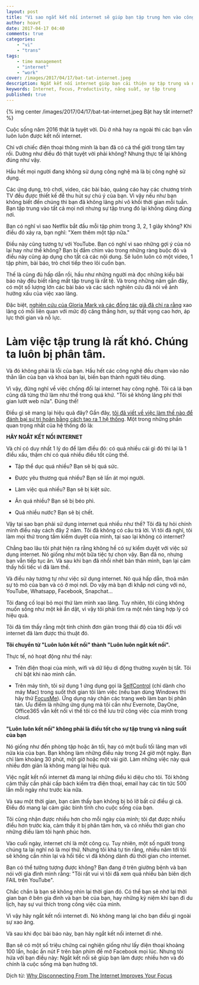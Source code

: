 ```yaml
---
layout: post
title: "Vì sao ngắt kết nối internet sẽ giúp bạn tập trung hơn vào công việc?"
author: hoavt
date: 2017-04-17 04:40
comments: true
categories:
    - "vi"
    - "trans"
tags:
    - time management
    - "internet"
    - "work"
cover: /images/2017/04/17/bat-tat-internet.jpeg
description: Ngắt kết nối internet giúp bạn cải thiện sự tập trung và năng suất lao động như thế nào?
keywords: Internet, Focus, Productivity, năng suất, sự tập trung
published: true
---
```


{% img center /images/2017/04/17/bat-tat-internet.jpeg Bật hay tắt internet? %}

Cuộc sống năm 2016 thật là tuyệt vời. Dù ở nhà hay ra ngoài thì các bạn vẫn luôn luôn được kết nối internet.

Chỉ với chiếc điện thoại thông minh là bạn đã có cả thế giới trong tâm tay rồi. Dường như điều đó thật
tuyệt vời phải không? Nhưng thực tế lại không đúng như vậy.

Hầu hết mọi người đang không sử dụng công nghệ mà là bị công nghệ sử dụng.

Các ứng dụng, trò chơi, video, các bài báo, quảng cáo hay các chương trình TV đều được thiết kế để thu
hút sự chú ý của bạn.  Vì vậy nếu như bạn không biết đến chúng thì bạn đã không lãng phí vô khối thời gian
mỗi tuần. Bạn tập trung vào tất cả mọi nơi nhưng sự tập trung đó lại không dùng đúng nơi.

<!-- more -->


Bạn có nghĩ vì sao Netflix bắt đầu mỗi tập phim trong 3, 2, 1 giây không? Khi điều đó xảy ra, bạn nghĩ:
"Xem thêm một tập nữa."

Điều này cũng tương tự với YouTube. Bạn có nghĩ vì sao những gợi ý của nó lại hay như thế không? Bạn bị
đắm chìm vào trong những ràng buộc đó và điều này cũng áp dụng cho tất cả các nội dung. Sẽ luôn luôn
có một video, 1 tập phim, bài báo, trò chơi tiếp theo lôi cuốn bạn.

Thế là cũng đủ hấp dẫn rồi, hầu như những người mà đọc những kiểu bài báo này đều biết rằng mất tập trung
là rất tệ. Và trong những năm gần đây, có một số lượng lớn các bài báo và các sách nghiên cứu đã nói
về ảnh hưởng xấu của việc xao lãng.

Đặc biệt, [nghiên cứu của Gloria Mark và các đồng tác giả đã chỉ ra rằng](https://www.ics.uci.edu/~gmark/chi08-mark.pdf) xao lãng có mối liên quan với
mức độ căng thẳng hơn, sự thất vọng cao hơn, áp lực thời gian và nỗ lực. 

Làm việc tập trung là rất khó. Chúng ta luôn bị phân tâm.
=========================================================
Và đó không phải là lỗi của bạn. Hầu hết các công nghệ đều chạm vào não thằn lằn của bạn và khoá bạn lại,
biến bạn thành người tiêu dùng.

Vì vậy, đừng nghĩ về việc chống đối lại internet hay công nghệ. Tôi cá lá bạn cũng dã từng thử làm như thế 
trong quá khứ. "Tôi sẽ không lãng phí thời gian lướt web nữa". Đúng thế!

Điều gì sẽ mang lại hiệu quả đây? Gần đây, [tôi đã viết về việc làm thế nào để đánh bại sự trì hoãn
bằng cách tạo ra 1 hệ thống](http://dariusforoux.com/sciencebehindprocrastination/). Một trong những phần quan trọng nhất của hệ thống đó là:

**HÃY NGẮT KẾT NỐI INTERNET**

Và chỉ có duy nhất 1 lý do để làm điều đó: có quá nhiều cái gì đó thì lại là 1 điều xấu, thậm chí có
quá nhiều điều tốt cũng thế.

- Tập thể dục quá nhiều? Bạn sẽ bị quá sức.

- Được yêu thương quá nhiều? Bạn sẽ lấn át mọi người.

- Làm việc quá nhiều? Bạn sẽ bị kiệt sức.

- Ăn quá nhiều? Bạn sẽ bị béo phì.

- Quá nhiều nước? Bạn sẽ bị chết. 

Vậy tại sao bạn phải sử dụng internet quá nhiều như thế? Tôi đã tự hỏi chính mình điều này cách đây 2 năm.
Tôi đã không có câu trả lời. Vì tôi đã nghĩ, tôi làm mọi thứ trong tầm kiểm duyệt của mình, tại sao 
lại không có internet?

Chẳng bao lâu tôi phát hiện ra rằng không hề có sự kiểm duyệt với việc sử dụng internet. Nó giống như
một bữa tiệc tự chọn vậy. Bạn đã no, nhưng bạn vẫn tiếp tục ăn. Và sau khi bạn đã nhồi nhét bản thân mình,
bạn lại cảm thấy hối tiếc vì đã làm thế.

Và điều này tương tự như việc sử dụng internet. Nó quá hấp dẫn, thoả mãn sự tò mò của bạn và có ở mọi
nơi. Do vậy mà bạn đi khắp nơi cùng với nó, YouTube, Whatsapp, Facebook, Snapchat...

Tôi đang cố loại bỏ mọi thứ làm mình xao lãng. Tuy nhiên, tôi cũng không muốn sống như một kẻ ẩn dật,
vì vậy tôi phải tìm ra một nền tảng hợp lý có hiệu quả.

Tôi đã tìm thấy rằng một tinh chỉnh đơn giản trong thái độ của tôi đối với internet đã làm được thủ thuật đó.

**Tôi chuyển từ "Luôn luôn kết nối" thành "Luôn luôn ngắt kết nối".**

Thực tế, nó hoạt động như thế này:

- Trên điện thoại của mình, wifi và dữ liệu di động thường xuyên bị tắt. Tôi chỉ bật khi nào mình cần.

- Trên máy tính, tôi sử dụng 1 ứng dụng gọi là [SelfControl](https://selfcontrolapp.com/) (chỉ dành cho máy Mac) trong suốt thời gian
tôi làm việc (nếu bạn dùng Windows thì hãy thử [FocusMe](https://focusme.com/)).  Ứng dụng này chặn các trang web làm bạn bị 
phân tán. Ưu điểm là những ứng dụng mà tôi cần như Evernote, DayOne, Office365 vẫn kết nối vì thế tôi có
thể lưu trữ công việc của mình trong cloud.

**"Luôn luôn kết nối" không phải là điều tốt cho sự tập trung và năng suất của bạn**

Nó giống như đến phòng tập hoặc ăn tối, hay có một buổi tối lãng mạn với nửa kia của bạn. Bạn không làm
những điều này trong 24 giờ một ngày.  Bạn chỉ làm khoảng 30 phút, một giờ hoặc một vài giờ. Làm những
việc này quá nhiều đơn giản là không mang lại hiệu quả. 

Việc ngắt kết nối internet đã mang lại những điều kì diệu cho tôi. Tôi không cảm thấy cần phải cấp bách
kiểm tra điện thoại, email hay các tin tức 500 lần mỗi ngày như trước kia nữa.

Và sau một thời gian, bạn cảm thấy bạn không bị bỏ lỡ bất cứ điều gì cả. Điều đó mang lại cảm giác bình tĩnh
cho cuộc sống của bạn.

Tôi cũng nhận được nhiều hơn cho mỗi ngày của mình; tôi đạt được nhiều điều hơn trước kia, cảm thấy
ít bị phân tâm hơn, và có nhiều thời gian cho những điều làm tôi hạnh phúc hơn.

Vào cuối ngày, internet chỉ là một công cụ. Tuy nhiên, một số người trong chúng ta lại nghĩ nó là
mọi thứ. Nhưng tôi khá tự tin rằng, nhiều năm tới tôi sẽ không cần nhìn lại và hối tiếc vì đã không dành
đủ thời gian cho internet.

Bạn có thể tưởng tượng được không? Bạn đang ở trên giường bệnh và bạn nói với gia đình mình rằng: "Tôi
rất vui vì tôi đã xem quá nhiều bản biên dịch FAIL trên YouTube".

Chắc chắn là bạn sẽ không nhìn lại thời gian đó. Có thể bạn sẽ nhớ lại thời gian bạn ở bên gia đình
và bạn bè của bạn, hay những kỷ niệm khi bạn đi du lịch, hay sự vui thích trong công việc của mình.

Vì vậy hãy ngắt kết nối internet đi. Nó không mang lại cho bạn điều gì ngoài sự xao ãng.

Và sau khi đọc bài báo này, bạn hãy ngắt kết nối internet đi nhé.

Bạn sẽ có một số triệu chứng cai nghiện giống như lấy điện thoại khoảng 100 lần, hoặc ấn nút F trên
bàn phím để mở Facebook mọi lúc. Nhưng tôi hứa với bạn điều này: Ngắt kết nối sẽ giúp bạn làm được nhiều hơn
và đó chính là cuộc sống mà bạn hướng tới.

Dịch từ: [Why Disconnecting From The Internet Improves Your Focus](https://medium.com/the-mission/why-disconnecting-from-the-internet-improves-your-focus-167a824c3bb5#.7gqqh9ow6)